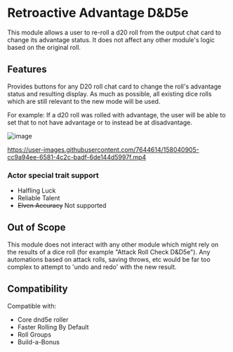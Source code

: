 # Retroactive Advantage D&D5e

This module allows a user to re-roll a d20 roll from the output chat card to change its advantage status. It does not affect any other module's logic based on the original roll.

## Features

Provides buttons for any D20 roll chat card to change the roll's advantage status and resulting display. As much as possible, all existing dice rolls which are still relevant to the new mode will be used.

For example:
If a d20 roll was rolled with advantage, the user will be able to set that to not have advantage or to instead be at disadvantage.

![image](https://user-images.githubusercontent.com/7644614/158040863-e9917091-73a5-43a5-800d-8846138ffb6c.png)

https://user-images.githubusercontent.com/7644614/158040905-cc9a94ee-6581-4c2c-badf-6de144d5997f.mp4

### Actor special trait support
- Halfling Luck
- Reliable Talent
- ~~Elven Accuracy~~ Not supported

## Out of Scope

This module does not interact with any other module which might rely on the results of a dice roll (for example "Attack Roll Check D&D5e"). Any automations based on attack rolls, saving throws, etc would be far too complex to attempt to 'undo and redo' with the new result.

## Compatibility

Compatible with:
- Core dnd5e roller
- Faster Rolling By Default
- Roll Groups
- Build-a-Bonus
